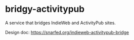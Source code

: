 # bridgy-activitypub

A service that bridges IndieWeb and ActivityPub sites.

Design doc: https://snarfed.org/indieweb-activitypub-bridge
